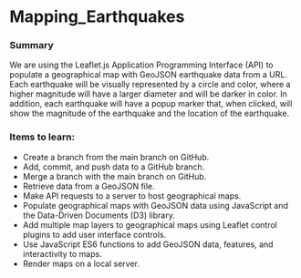 # Mapping_Earthquakes

### Summary
We are using the Leaflet.js Application Programming Interface (API) to populate a geographical map with GeoJSON earthquake data from a URL. Each earthquake will be visually represented by a circle and color, where a higher magnitude will have a larger diameter and will be darker in color. In addition, each earthquake will have a popup marker that, when clicked, will show the magnitude of the earthquake and the location of the earthquake.


### Items to learn:

- Create a branch from the main branch on GitHub.
- Add, commit, and push data to a GitHub branch.
- Merge a branch with the main branch on GitHub.
- Retrieve data from a GeoJSON file.
- Make API requests to a server to host geographical maps.
- Populate geographical maps with GeoJSON data using JavaScript and the Data-Driven Documents (D3) library.
- Add multiple map layers to geographical maps using Leaflet control plugins to add user interface controls.
- Use JavaScript ES6 functions to add GeoJSON data, features, and interactivity to maps.
- Render maps on a local server.
